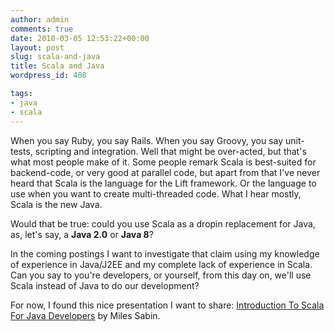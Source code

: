 ```yaml
---
author: admin
comments: true
date: 2010-03-05 12:53:22+00:00
layout: post
slug: scala-and-java
title: Scala and Java
wordpress_id: 408

tags:
- java
- scala
---
```


When you say Ruby, you say Rails. When you say Groovy, you say unit-tests, scripting and integration. Well that might be over-acted, but that's what most people make of it.
Some people remark Scala is best-suited for backend-code, or very good at parallel code, but apart from that I've never heard that Scala is the language for the Lift framework. Or the language to use when you want to create multi-threaded code. What I hear mostly, Scala is the new Java.  

Would that be true: could you use Scala as a dropin replacement for Java, as, let's say, a **Java 2.0** or **Java 8**?



In the coming postings I want to investigate that claim using my knowledge of experience in Java/J2EE and my complete lack of experience in Scala. Can you say to you're developers, or yourself, from this day on, we'll use Scala instead of Java to do our development?





For now, I found this nice presentation I want to share: [Introduction To Scala For Java Developers](http://www.slideshare.net/skillsmatter/miles-sabin-introduction-to-scala-for-java-developers) by Miles Sabin.




